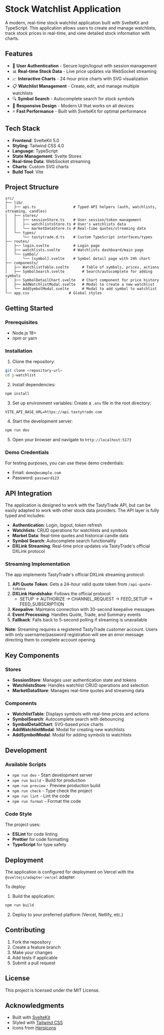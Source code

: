 # Stock Watchlist Application

A modern, real-time stock watchlist application built with SvelteKit and TypeScript. This application allows users to create and manage watchlists, track stock prices in real-time, and view detailed stock information with charts.

## Features

- 🔐 **User Authentication** - Secure login/logout with session management
- 📊 **Real-time Stock Data** - Live price updates via WebSocket streaming
- 📈 **Interactive Charts** - 24-hour price charts with SVG visualization
- 📋 **Watchlist Management** - Create, edit, and manage multiple watchlists
- 🔍 **Symbol Search** - Autocomplete search for stock symbols
- 📱 **Responsive Design** - Modern UI that works on all devices
- ⚡ **Fast Performance** - Built with SvelteKit for optimal performance

## Tech Stack

- **Frontend**: SvelteKit 5.0
- **Styling**: Tailwind CSS 4.0
- **Language**: TypeScript
- **State Management**: Svelte Stores
- **Real-time Data**: WebSocket streaming
- **Charts**: Custom SVG charts
- **Build Tool**: Vite

## Project Structure

```
src/
├── lib/
│   ├── api.ts                 # Typed API helpers (auth, watchlists, streaming, candles)
│   ├── stores/
│   │   ├── sessionStore.ts    # User session/token management
│   │   ├── watchlistsStore.ts # User's watchlists data
│   │   └── marketDataStore.ts # Real-time quotes/streaming data
│   └── types/
│       └── tastytrade.d.ts    # Custom TypeScript interfaces/types
├── routes/
│   ├── login.svelte           # Login page
│   ├── watchlists.svelte      # Watchlists dashboard/main page
│   └── symbol/
│       └── [symbol].svelte    # Symbol detail page with 24h chart
├── components/
│   ├── WatchlistTable.svelte      # Table of symbols, prices, actions
│   ├── SymbolSearch.svelte        # Search/autocomplete for adding symbols
│   ├── SymbolDetailChart.svelte   # Chart component for price history
│   ├── AddWatchlistModal.svelte   # Modal to create a new watchlist
│   └── AddSymbolModal.svelte      # Modal to add symbol to watchlist
└── app.css                  # Global styles
```

## Getting Started

### Prerequisites

- Node.js 18+
- npm or yarn

### Installation

1. Clone the repository:

```bash
git clone <repository-url>
cd j-watchlist
```

2. Install dependencies:

```bash
npm install
```

3. Set up environment variables:
   Create a `.env` file in the root directory:

```env
VITE_API_BASE_URL=https://api.tastytrade.com
```

4. Start the development server:

```bash
npm run dev
```

5. Open your browser and navigate to `http://localhost:5173`

### Demo Credentials

For testing purposes, you can use these demo credentials:

- Email: `demo@example.com`
- Password: `password123`

## API Integration

The application is designed to work with the TastyTrade API, but can be easily adapted to work with other stock data providers. The API layer is fully typed and includes:

- **Authentication**: Login, logout, token refresh
- **Watchlists**: CRUD operations for watchlists and symbols
- **Market Data**: Real-time quotes and historical candle data
- **Symbol Search**: Autocomplete search functionality
- **DXLink Streaming**: Real-time price updates via TastyTrade's official DXLink protocol

### Streaming Implementation

The app implements TastyTrade's official DXLink streaming protocol:

1. **API Quote Token**: Gets a 24-hour valid quote token from `/api-quote-tokens`
2. **DXLink Handshake**: Follows the official protocol:
   - SETUP → AUTHORIZE → CHANNEL_REQUEST → FEED_SETUP → FEED_SUBSCRIPTION
3. **Keepalive**: Maintains connection with 30-second keepalive messages
4. **Event Processing**: Handles Quote, Trade, and Summary events
5. **Fallback**: Falls back to 5-second polling if streaming is unavailable

**Note**: Streaming requires a registered TastyTrade customer account. Users with only username/password registration will see an error message directing them to complete account opening.

## Key Components

### Stores

- **SessionStore**: Manages user authentication state and tokens
- **WatchlistsStore**: Handles watchlist CRUD operations and selection
- **MarketDataStore**: Manages real-time quotes and streaming data

### Components

- **WatchlistTable**: Displays symbols with real-time prices and actions
- **SymbolSearch**: Autocomplete search with debouncing
- **SymbolDetailChart**: SVG-based price charts
- **AddWatchlistModal**: Modal for creating new watchlists
- **AddSymbolModal**: Modal for adding symbols to watchlists

## Development

### Available Scripts

- `npm run dev` - Start development server
- `npm run build` - Build for production
- `npm run preview` - Preview production build
- `npm run check` - Type check the project
- `npm run lint` - Lint the code
- `npm run format` - Format the code

### Code Style

The project uses:

- **ESLint** for code linting
- **Prettier** for code formatting
- **TypeScript** for type safety

## Deployment

The application is configured for deployment on Vercel with the `@sveltejs/adapter-vercel` adapter.

To deploy:

1. Build the application:

```bash
npm run build
```

2. Deploy to your preferred platform (Vercel, Netlify, etc.)

## Contributing

1. Fork the repository
2. Create a feature branch
3. Make your changes
4. Add tests if applicable
5. Submit a pull request

## License

This project is licensed under the MIT License.

## Acknowledgments

- Built with [SvelteKit](https://kit.svelte.dev/)
- Styled with [Tailwind CSS](https://tailwindcss.com/)
- Icons from [Heroicons](https://heroicons.com/)
